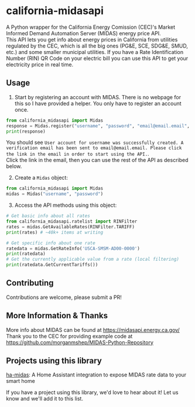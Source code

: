 # california-midasapi
A Python wrapper for the California Energy Comission (CEC)'s Market Informed Demand Automation Server (MIDAS) energy price API.  
This API lets you get info about energy prices in California from utilities regulated by the CEC, which is all the big ones (PG&E, SCE, SDG&E, SMUD, etc.) and some smaller municipal utilities. If you have a Rate Identification Number (RIN) QR Code on your electric bill you can use this API to get your electricity price in real time.


## Usage
1. Start by registering an account with MIDAS. There is no webpage for this so I have provided a helper. You only have to register an account once.
```python
from california_midasapi import Midas
response = Midas.register("username", "password", "email@email.email", "Full Name")
print(response)
```
You should see `User account for username was successfully created. A verification email has been sent to email@email.email. Please click the link in the email in order to start using the API.`.  
Click the link in the email, then you can use the rest of the API as described below.

2. Create a `Midas` object:
```python
from california_midasapi import Midas
midas = Midas("username", "password")
```

3. Access the API methods using this object:
```python
# Get basic info about all rates
from california_midasapi.ratelist import RINFilter
rates = midas.GetAvailableRates(RINFilter.TARIFF)
print(rates) # ~40k+ items at writing

# Get specific info about one rate
ratedata = midas.GetRateInfo('USCA-SMSM-AD00-0000')
print(ratedata)
# Get the currently applicable value from a rate (local filtering)
print(ratedata.GetCurrentTariffs())
```


## Contributing
Contributions are welcome, please submit a PR!


## More Information & Thanks
More info about MIDAS can be found at https://midasapi.energy.ca.gov/  
Thank you to the CEC for providing example code at https://github.com/morganmshep/MIDAS-Python-Repository

## Projects using this library
[ha-midas](https://github.com/MattDahEpic/ha-midas): A Home Assistant integration to expose MIDAS rate data to your smart home

If you have a project using this library, we'd love to hear about it! Let us know and we'll add it to this list.